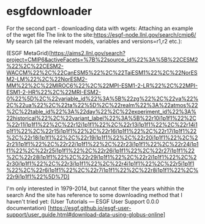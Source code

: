 # esgfdownloader

For the second part - downloading data with wgets:
Attaching an example of the wget file
The link to the site:https://esgf-node.llnl.gov/search/cmip6/
My search (all the relevant models, variables and versions=r1,r2 etc.):

(ESGF MetaGrid)[https://aims2.llnl.gov/search?project=CMIP6&activeFacets=%7B%22source_id%22%3A%5B%22CESM2%22%2C%22CESM2-WACCM%22%2C%22CanESM5%22%2C%22TaiESM1%22%2C%22NorESM2-LM%22%2C%22NorESM2-MM%22%2C%22MIROC6%22%2C%22MPI-ESM1-2-LR%22%2C%22MPI-ESM1-2-HR%22%2C%22MRI-ESM2-0%22%5D%2C%22variable_id%22%3A%5B%22zg%22%2C%22va%22%2C%22ua%22%2C%22ta%22%5D%2C%22realm%22%3A%22atmos%22%2C%22table_id%22%3A%22day%22%2C%22experiment_id%22%3A%22historical%22%2C%22variant_label%22%3A%5B%22r10i1p1f1%22%2C%22r11i1p1f1%22%2C%22r12i1p1f1%22%2C%22r13i1p1f1%22%2C%22r14i1p1f1%22%2C%22r15i1p1f1%22%2C%22r16i1p1f1%22%2C%22r17i1p1f1%22%2C%22r18i1p1f1%22%2C%22r19i1p1f1%22%2C%22r20i1p1f1%22%2C%22r21i1p1f1%22%2C%22r22i1p1f1%22%2C%22r23i1p1f1%22%2C%22r24i1p1f1%22%2C%22r25i1p1f1%22%2C%22r26i1p1f1%22%2C%22r27i1p1f1%22%2C%22r28i1p1f1%22%2C%22r29i1p1f1%22%2C%22r2i1p1f1%22%2C%22r30i1p1f1%22%2C%22r3i1p1f1%22%2C%22r4i1p1f1%22%2C%22r5i1p1f1%22%2C%22r6i1p1f1%22%2C%22r7i1p1f1%22%2C%22r8i1p1f1%22%2C%22r9i1p1f1%22%5D%7D]

I'm only interested in 1979-2014, but cannot filter the years whithin the search
And the site has reference to some downloading method that I haven't tried yet:
(User Tutorials — ESGF User Support 0.0.0 documentation)
[https://esgf.github.io/esgf-user-support/user_guide.html#download-data-using-globus-online]
